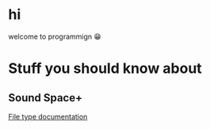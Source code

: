 # hi
welcome to programmign :grin:

# Stuff you should know about
## Sound Space+
[File type documentation](https://github.com/basils-garden/types)
